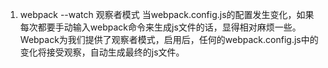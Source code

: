 1. webpack --watch  观察者模式  当webpack.config.js的配置发生变化，如果每次都要手动输入webpack命令来生成js文件的话，显得相对麻烦一些。Webpack为我们提供了观察者模式，启用后，任何的webpack.config.js中的变化将接受观察，自动生成最终的js文件。